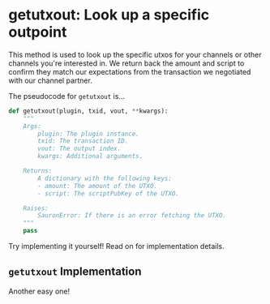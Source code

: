 # getutxout: Look up a specific outpoint

This method is used to look up the specific utxos for your channels or other channels you're interested in. We return back the amount and script to confirm they match our expectations from the transaction we negotiated with our channel partner.

The pseudocode for `getutxout` is...


```python
def getutxout(plugin, txid, vout, **kwargs):
    """
    Args:
        plugin: The plugin instance.
        txid: The transaction ID.
        vout: The output index.
        kwargs: Additional arguments.

    Returns:
        A dictionary with the following keys:
        - amount: The amount of the UTXO.
        - script: The scriptPubKey of the UTXO.

    Raises:
        SauronError: If there is an error fetching the UTXO.
    """
    pass
```

Try implementing it yourself! Read on for implementation details.

## `getutxout` Implementation

Another easy one! 